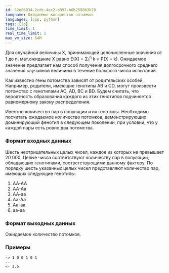 ```yaml
---
id: 52e86834-2cdc-4ec2-b897-b6b2598b3b78
longname: Ожидаемое количество потомков
languages: [cpp, python]
tags: [io]
time_limit: 1
real_time_limit: 1
max_vm_size: 64M
---
```



Для случайной величины X, принимающей целочисленные значения от 1 до n, мат.ожидание X равно E(X) = Σ<sub>1</sub><sup>n</sup> k × P(X = k). Ожидаемое значение предлагает нам способ получения долгосрочного среднего значения случайной величины в течение большого числа испытаний.

Как известно гены потомства зависят от родительских особей. Например, родители, имеющие генотипы AB и CD, могут произвести потомство с генотипами AC, AD, BC и BD. Будем считать, что вероятность образования каждого из этих генотипов подчиняется равномерному закону распределения.

Ивестно количество пар в популяции и их генотипы. Необходимо посчитать ожидаемое количество потомков, демонстрирующих доминирующий фенотип в следующем поколении, при условии, что у каждой пары есть ровно два потомства.

### Формат входных данных

Шесть неотрицательных целых чисел, каждое из которых не превышает 20 000. Целые числа соответствуют количеству пар в популяции, обладающих генотипами, соответствующими данному фактору. По порядку шесть указанных целых чисел представляют количество пар, имеющих следующие генотипы:

1. AA-AA
2. AA-Aa
3. AA-aa
4. Aa-Aa
5. Aa-aa
6. aa-aa

### Формат выходных данных

Ожидаемое количество потомков.

### Примеры

```
-> 1 0 0 1 0 1
--
<- 3.5
```

